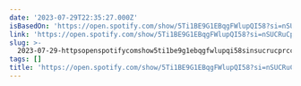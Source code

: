 ```yaml
---
date: '2023-07-29T22:35:27.000Z'
isBasedOn: 'https://open.spotify.com/show/5Ti1BE9G1EBqgFWlupQI58?si=nSUCRuCpRCClHk8BfP7_Kw'
link: 'https://open.spotify.com/show/5Ti1BE9G1EBqgFWlupQI58?si=nSUCRuCpRCClHk8BfP7_Kw'
slug: >-
  2023-07-29-httpsopenspotifycomshow5ti1be9g1ebqgfwlupqi58sinsucrucprcclhk8bfp7kw
tags: []
title: 'https://open.spotify.com/show/5Ti1BE9G1EBqgFWlupQI58?si=nSUCRuCpRCClHk8BfP7_Kw'
---
```


